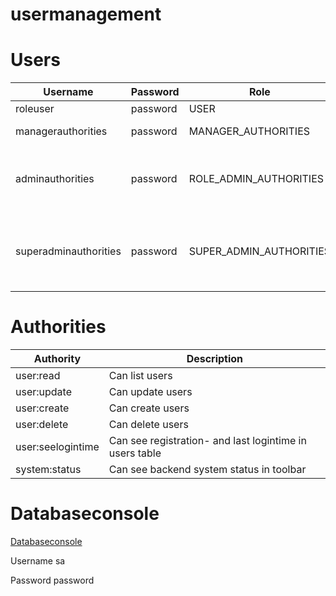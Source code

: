 # usermanagement

# Users
| Username | Password | Role | Authorities |
| -------- | -------- | ---- | ----------- |
| roleuser | password | USER | user:read |
| managerauthorities | password | MANAGER_AUTHORITIES | user:read, user:update |
| adminauthorities | password | ROLE_ADMIN_AUTHORITIES | user:read, user:update, user:create, user:seelogintime, system:status |
| superadminauthorities | password | SUPER_ADMIN_AUTHORITIES | user:read, user:update, user:create, user:delete, user:seelogintime, system:status |

# Authorities
| Authority | Description |
| --------- | ----------- |
| user:read | Can list users |
| user:update | Can update users |
| user:create | Can create users |
| user:delete | Can delete users |
| user:seelogintime | Can see registration- and last logintime in users table |
| system:status | Can see backend system status in toolbar |

# Databaseconsole
[Databaseconsole](http://localhost:8081/h2-console)

Username	sa

Password	password
